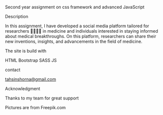 Second year assignment on css framework and advanced JavaScript


Description


In this assignment, I have developed a social media platform tailored for researchers 👩‍🔬👨‍🔬 in medicine and individuals interested in staying informed about medical breakthroughs. On this platform, researchers can share their new inventions, insights, and advancements in the field of medicine.

The site is build with


HTML
Bootstrap 
SASS
JS


contact

tahsinshorna@gmail.com

Acknowledgment

Thanks to my team for great support

Pictures are from
Freepik.com


